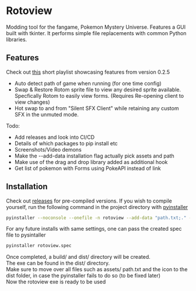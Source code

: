 
# Rotoview
Modding tool for the fangame, Pokemon Mystery Universe. Features a GUI built with tkinter.
It performs simple file replacements with common Python libraries.

## Features
Check out [this](https://www.youtube.com/watch?v=ygGPIg310BU&list=PLfWszzdLIYzkFRJujJusHGLTQFE7I8Rdp&index=1) short playlist showcasing features from version 0.2.5
- Auto detect path of game when running (for one time config)
- Swap & Restore Rotom sprite file to view any desired sprite available. Specfically Rotom to easily view forms. (Requires Re-opening client to view changes)
- Hot swap to and from "Silent SFX Client" while retaining any custom SFX in the unmuted mode.


Todo:
- Add releases and look into CI/CD
- Details of which packages to pip install etc
- Screenshots/Video demons
- Make the --add-data installation flag actually pick assets and path
- Make use of the drag and drop library added as additional hook
- Get list of pokemon with Forms using PokeAPI instead of link


## Installation

Check out [releases]() for pre-compiled versions.
If you wish to compile yourself, run the following command in the project directory with [pyinstaller](https://pypi.org/project/pyinstaller/)

```bash
pyinstaller --noconsole --onefile -n rotoview --add-data "path.txt;." --additional-hooks-dir=. --icon=rotoview.ico main.py
```
For any future installs with same settings, one can pass the created spec file to pysintaller
```bash
pyinstaller rotoview.spec
```

Once completed, a build/ and dist/ directory will be created.\
The exe can be found in the dist/ directory.\
Make sure to move over all files such as assets/ path.txt and the icon to the dist folder, in case the pyinstaller fails to do so (to be fixed later)\
Now the rotoview exe is ready to be used